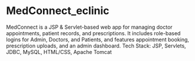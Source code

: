 # MedConnect_eclinic
MedConnect is a JSP &amp; Servlet-based web app for managing doctor appointments, patient records, and prescriptions. It includes role-based logins for Admin, Doctors, and Patients, and features appointment booking, prescription uploads, and an admin dashboard.  Tech Stack: JSP, Servlets, JDBC, MySQL, HTML/CSS, Apache Tomcat
